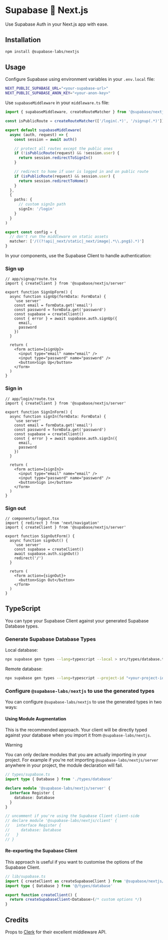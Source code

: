 # Supabase 💚 Next.js

Use Supabase Auth in your Next.js app with ease.

## Installation

```sh
npm install @supabase-labs/nextjs
```

## Usage

Configure Supabase using environment variables in your `.env.local` file:

```bash
NEXT_PUBLIC_SUPABASE_URL="<your-supabase-url>"
NEXT_PUBLIC_SUPABASE_ANON_KEY="<your-anon-key>"
```

Use `supabaseMiddleware` in your `middleware.ts` file:

```ts
import { supabaseMiddleware, createRouteMatcher } from '@supabase/nextjs/server'

const isPublicRoute = createRouteMatcher(['/login(.*)', '/signup(.*)'])

export default supabaseMiddleware(
  async (auth, request) => {
    const session = await auth()

    // protect all routes except the public ones
    if (!isPublicRoute(request) && !session.user) {
      return session.redirectToSignIn()
    }

    // redirect to home if user is logged in and on public route
    if (isPublicRoute(request) && session.user) {
      return session.redirectToHome()
    }
  },
  {
    paths: {
      // custom signIn path
      signIn: '/login'
    }
  }
)

export const config = {
  // don't run the middleware on static assets
  matcher: ['/((?!api|_next/static|_next/image|.*\\.png$).*)']
}
```

In your components, use the Supabase Client to handle authentication:

### Sign up

```tsx
// app/signup/route.tsx
import { createClient } from '@supabase/nextjs/server'

export function SignUpForm() {
  async function signUp(formData: FormData) {
    'use server'
    const email = formData.get('email')
    const password = formData.get('password')
    const supabase = createClient()
    const { error } = await supabase.auth.signUp({
      email,
      password
    })
  }

  return (
    <form action={signUp}>
      <input type="email" name="email" />
      <input type="password" name="password" />
      <button>Sign Up</button>
    </form>
  )
}
```

### Sign in

```tsx
// app/login/route.tsx
import { createClient } from '@supabase/nextjs/server'

export function SignInForm() {
  async function signIn(formData: FormData) {
    'use server'
    const email = formData.get('email')
    const password = formData.get('password')
    const supabase = createClient()
    const { error } = await supabase.auth.signIn({
      email,
      password
    })
  }

  return (
    <form action={signIn}>
      <input type="email" name="email" />
      <input type="password" name="password" />
      <button>Sign in</button>
    </form>
  )
}
```

### Sign out

```tsx
// components/logout.tsx
import { redirect } from 'next/navigation'
import { createClient } from '@supabase/nextjs/server'

export function SignOutForm() {
  async function signOut() {
    'use server'
    const supabase = createClient()
    await supabase.auth.signOut()
    redirect('/')
  }

  return (
    <form action={signOut}>
      <button>Sign Out</button>
    </form>
  )
}
```

## TypeScript

You can type your Supabase Client against your generated Supabase Database types.

### Generate Supabase Database Types

Local database:

```bash
npx supabase gen types --lang=typescript --local > src/types/database.ts
```

Remote database:

```bash
npx supabase gen types --lang=typescript --project-id "<your-project-id>" > src/types/database.ts
```

### Configure `@supabase-labs/nextjs` to use the generated types

You can configure `@supabase-labs/nextjs` to use the generated types in two ways:

#### Using Module Augmentation

This is the recommended approach. Your client will be directly typed against your database when you import it from `@supabase-labs/nextjs`.

> [!WARNING]  
> You can only declare modules that you are actually importing in your project.
> For example if you're not importing `@supabase-labs/nextjs/server` anywhere in your project, the module declaration will fail.

```ts
// types/supabase.ts
import type { Database } from './types/database'

declare module '@supabase-labs/nextjs/server' {
  interface Register {
    database: Database
  }
}

// uncomment if you're using the Supabase Client client-side
// declare module '@supabase-labs/nextjs/client' {
//   interface Register {
//     database: Database
//   }
// }
```

#### Re-exporting the Supabase Client

This approach is useful if you want to customise the options of the Supabase Client.

```ts
// lib/supabase.ts
import { createClient as createSupabaseClient } from '@supabase/nextjs/server'
import type { Database } from '@/types/database'

export function createClient() {
  return createSupabaseClient<Database>(/* custom options */)
}
```

## Credits

Props to [Clerk](https://clerk.com) for their excellent middleware API.
